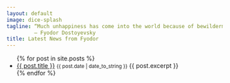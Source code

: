 ```yaml
---
layout: default
image: dice-splash
tagline: “Much unhappiness has come into the world because of bewilderment and things left unsaid.”
         ― Fyodor Dostoyevsky
title: Latest News from Fyodor
---
```


<ul class="posts">
    {% for post in site.posts %}
    <li>
        <a href="{{ post.url }}">{{ post.title }}</a> <small>{{ post.date | date_to_string }}</small>
        {{ post.excerpt }}
    </li>
    {% endfor %}
</ul>